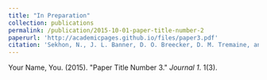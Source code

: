 ```yaml
---
title: "In Preparation"
collection: publications
permalink: /publication/2015-10-01-paper-title-number-2
paperurl: 'http://academicpages.github.io/files/paper3.pdf'
citation: 'Sekhon, N., J. L. Banner, D. O. Breecker, D. M. Tremaine, and N. R. Miller. &quot;A two-year (2017 - 2019 CE) monitoring study to evaluate processes modulating elemental and isotopic variability in a karst system in southeastern New Mexico.&quot; <i>Journal of Hydrology</i>.'
---
```


Your Name, You. (2015). "Paper Title Number 3." <i>Journal 1</i>. 1(3).
